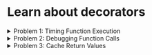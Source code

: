 # Learn about decorators

<details>
<summary>Problem 1: Timing Function Execution</summary>

**Problem:** Write a decorator that measures the time a function takes to execute.
</details>

<details>
<summary>Problem 2: Debugging Function Calls</summary>

**Problem:** Create a decorator to print the function name and the values of its arguments every time the function is called.
</details>

<details>
<summary>Problem 3: Cache Return Values</summary>

**Problem:** Implement a decorator that caches the return values of a function, so that when it's called with the same arguments, the cached value is returned instead of re-executing the function.
</details>